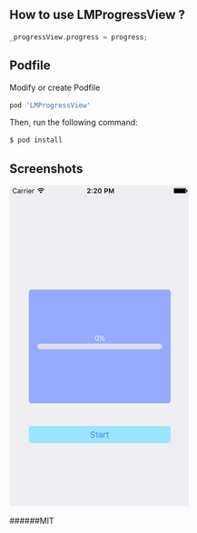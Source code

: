 ## How to use LMProgressView ?

```objective-c
_progressView.progress = progress;
```

## Podfile

Modify or create Podfile

```bash
pod 'LMProgressView'
```

Then, run the following command:

```bash
$ pod install
```

## Screenshots

![Progress](https://raw.githubusercontent.com/wangwenwang/LMProgressView/master/Screenshots/progress.gif)

######MIT
